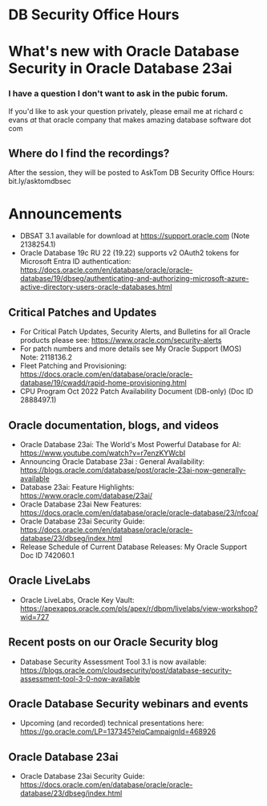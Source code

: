 # DB Security Office Hours
# What's new with Oracle Database Security in Oracle Database 23ai

### I have a question I don't want to ask in the pubic forum. 

If you'd like to ask your question privately, please email me at richard c evans _at_ that oracle company that makes amazing database software dot com 

## Where do I find the recordings? 

After the session, they will be posted to AskTom DB Security Office Hours: bit.ly/asktomdbsec

# Announcements

- DBSAT 3.1 available for download at https://support.oracle.com (Note 2138254.1)
- Oracle Database 19c RU 22 (19.22) supports v2 OAuth2 tokens for Microsoft Entra ID authentication: https://docs.oracle.com/en/database/oracle/oracle-database/19/dbseg/authenticating-and-authorizing-microsoft-azure-active-directory-users-oracle-databases.html

## Critical Patches and Updates

- For Critical Patch Updates, Security Alerts, and Bulletins for all Oracle products please see: https://www.oracle.com/security-alerts
- For patch numbers and more details see My Oracle Support (MOS) Note: 2118136.2 
- Fleet Patching and Provisioning: https://docs.oracle.com/en/database/oracle/oracle-database/19/cwadd/rapid-home-provisioning.html
- CPU Program Oct 2022 Patch Availability Document (DB-only) (Doc ID 2888497.1)	

## Oracle documentation, blogs, and videos

- Oracle Database 23ai: The World's Most Powerful Database for AI: https://www.youtube.com/watch?v=r7enzKYWcbI
- Announcing Oracle Database 23ai : General Availability: https://blogs.oracle.com/database/post/oracle-23ai-now-generally-available
- Database 23ai: Feature Highlights: https://www.oracle.com/database/23ai/
- Oracle Database 23ai New Features: https://docs.oracle.com/en/database/oracle/oracle-database/23/nfcoa/
- Oracle Database 23ai Security Guide: https://docs.oracle.com/en/database/oracle/oracle-database/23/dbseg/index.html
- Release Schedule of Current Database Releases: My Oracle Support Doc ID 742060.1

## Oracle LiveLabs

- Oracle LiveLabs, Oracle Key Vault: https://apexapps.oracle.com/pls/apex/r/dbpm/livelabs/view-workshop?wid=727

## Recent posts on our Oracle Security blog

- Database Security Assessment Tool 3.1 is now available: https://blogs.oracle.com/cloudsecurity/post/database-security-assessment-tool-3-0-now-available

## Oracle Database Security webinars and events

- Upcoming (and recorded) technical presentations here: https://go.oracle.com/LP=137345?elqCampaignId=468926

## Oracle Database 23ai 

- Oracle Database 23ai Security Guide: https://docs.oracle.com/en/database/oracle/oracle-database/23/dbseg/index.html



